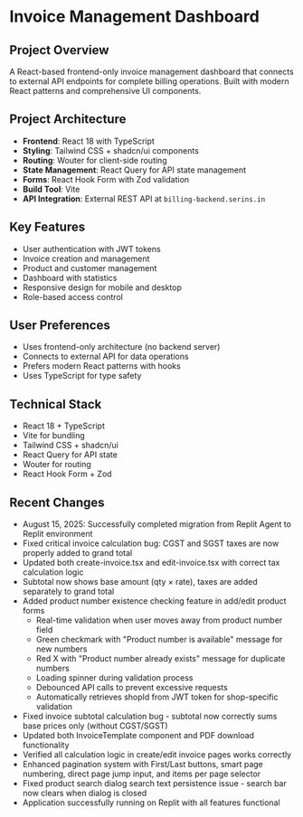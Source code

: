 # Invoice Management Dashboard

## Project Overview
A React-based frontend-only invoice management dashboard that connects to external API endpoints for complete billing operations. Built with modern React patterns and comprehensive UI components.

## Project Architecture
- **Frontend**: React 18 with TypeScript
- **Styling**: Tailwind CSS + shadcn/ui components
- **Routing**: Wouter for client-side routing
- **State Management**: React Query for API state management
- **Forms**: React Hook Form with Zod validation
- **Build Tool**: Vite
- **API Integration**: External REST API at `billing-backend.serins.in`

## Key Features
- User authentication with JWT tokens
- Invoice creation and management
- Product and customer management
- Dashboard with statistics
- Responsive design for mobile and desktop
- Role-based access control

## User Preferences
- Uses frontend-only architecture (no backend server)
- Connects to external API for data operations
- Prefers modern React patterns with hooks
- Uses TypeScript for type safety

## Technical Stack
- React 18 + TypeScript
- Vite for bundling
- Tailwind CSS + shadcn/ui
- React Query for API state
- Wouter for routing
- React Hook Form + Zod

## Recent Changes
- August 15, 2025: Successfully completed migration from Replit Agent to Replit environment
- Fixed critical invoice calculation bug: CGST and SGST taxes are now properly added to grand total
- Updated both create-invoice.tsx and edit-invoice.tsx with correct tax calculation logic
- Subtotal now shows base amount (qty × rate), taxes are added separately to grand total
- Added product number existence checking feature in add/edit product forms
  - Real-time validation when user moves away from product number field
  - Green checkmark with "Product number is available" message for new numbers
  - Red X with "Product number already exists" message for duplicate numbers
  - Loading spinner during validation process
  - Debounced API calls to prevent excessive requests
  - Automatically retrieves shopId from JWT token for shop-specific validation
- Fixed invoice subtotal calculation bug - subtotal now correctly sums base prices only (without CGST/SGST)
- Updated both InvoiceTemplate component and PDF download functionality
- Verified all calculation logic in create/edit invoice pages works correctly
- Enhanced pagination system with First/Last buttons, smart page numbering, direct page jump input, and items per page selector
- Fixed product search dialog search text persistence issue - search bar now clears when dialog is closed
- Application successfully running on Replit with all features functional